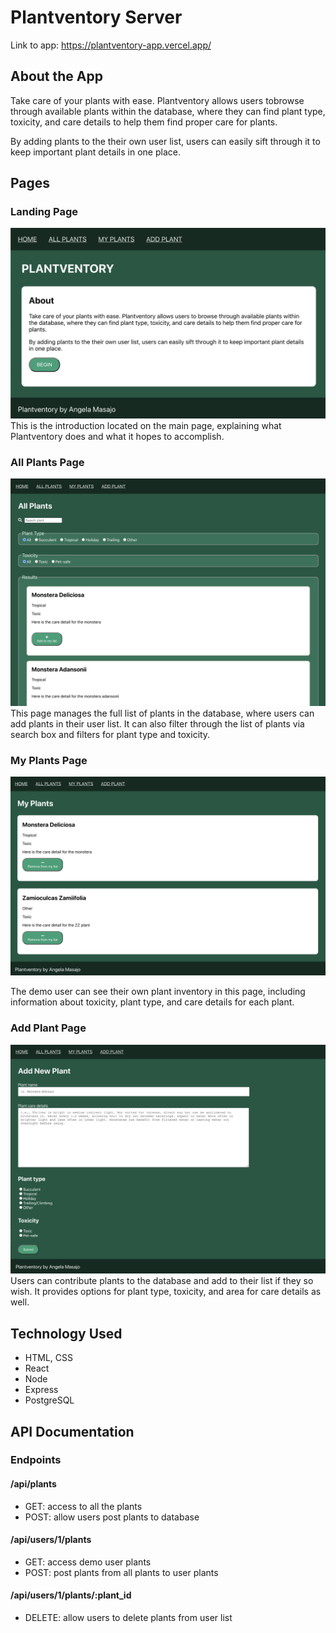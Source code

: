 # Plantventory Server

Link to app: https://plantventory-app.vercel.app/

## About the App

Take care of your plants with ease. Plantventory allows users tobrowse through available plants within the database, where they can find plant type, toxicity, and care details to help them find proper care for plants.

By adding plants to the their own user list, users can easily sift through it to keep 
important plant details in one place.

## Pages

### Landing Page 
![landing_page](/app-screenshots/plantventory-home.png)
This is the introduction located on the main page, explaining what Plantventory does and what it hopes to accomplish. 


### All Plants Page
![allplants_page](/app-screenshots/plantventory-allplants.png)
This page manages the full list of plants in the database, where users can add plants in their user list. It can also filter through the list of plants via search box and filters for plant type and toxicity.

### My Plants Page
![myplants_page](/app-screenshots/plantventory-myplants.png)

The demo user can see their own plant inventory in this page, including information about toxicity, plant type, and care details for each plant.

### Add Plant Page
![addplant_page](/app-screenshots/plantventory-addplant.png)
Users can contribute plants to the database and add to their list if they so wish. It provides options for plant type, toxicity, and area for care details as well.


## Technology Used
- HTML, CSS
- React
- Node
- Express
- PostgreSQL


## API Documentation

### Endpoints

#### /api/plants
- GET: access to all the plants
- POST: allow users post plants to database

#### /api/users/1/plants
- GET: access demo user plants
- POST: post plants from all plants to user plants

#### /api/users/1/plants/:plant_id
- DELETE: allow users to delete plants from user list
